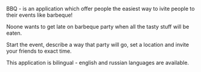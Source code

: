 BBQ - is an application which offer people the easiest way to ivite people to their events like barbeque!

Noone wants to get late on barbeque party when all the tasty stuff will be eaten.

Start the event, describe a way that party will go, set a location and invite your friends to exact time.

This application is bilingual - english and russian languages are available.
